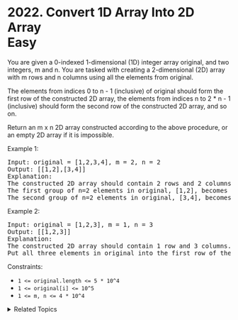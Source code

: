 # 2022. Convert 1D Array Into 2D Array<br> Easy

You are given a 0-indexed 1-dimensional (1D) integer array original, and two integers, m and n. You are tasked with creating a 2-dimensional (2D) array with m rows and n columns using all the elements from original.

The elements from indices 0 to n - 1 (inclusive) of original should form the first row of the constructed 2D array, the elements from indices n to 2 * n - 1 (inclusive) should form the second row of the constructed 2D array, and so on.

Return an m x n 2D array constructed according to the above procedure, or an empty 2D array if it is impossible.

Example 1:

<pre>
Input: original = [1,2,3,4], m = 2, n = 2
Output: [[1,2],[3,4]]
Explanation:
The constructed 2D array should contain 2 rows and 2 columns.
The first group of n=2 elements in original, [1,2], becomes the first row in the constructed 2D array.
The second group of n=2 elements in original, [3,4], becomes the second row in the constructed 2D array.
</pre>

Example 2:

<pre>
Input: original = [1,2,3], m = 1, n = 3
Output: [[1,2,3]]
Explanation:
The constructed 2D array should contain 1 row and 3 columns.
Put all three elements in original into the first row of the constructed 2D array.
</pre>

Constraints:

- `1 <= original.length <= 5 * 10^4`
- `1 <= original[i] <= 10^5`
- `1 <= m, n <= 4 * 10^4`


<details>

<summary> Related Topics </summary>

-   `Array`

</details>